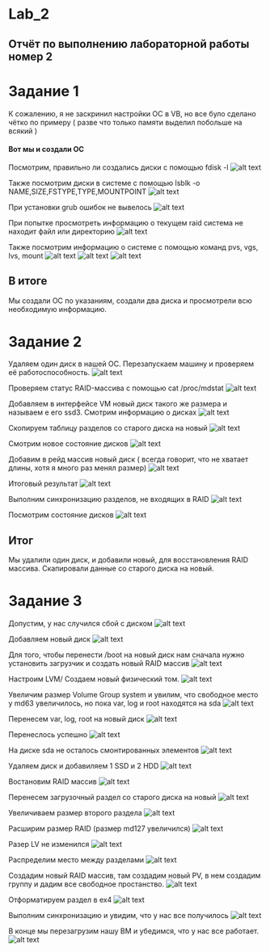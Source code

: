 # Lab_2
## Отчёт по выполнению лабораторной работы номер 2

# Задание 1

К сожалению, я не заскринил настройки ОС в VB, но все було сделано чётко по примеру ( разве что только памяти выделил побольше на всякий )

#### Вот мы и создали ОС
Посмотрим, правильно ли создались диски с помощью fdisk -l
![alt text](Screenshots/Screenshot_1.png "Смотрим Диски")

Также посмотрим диски в системе с помощью lsblk -o NAME,SIZE,FSTYPE,TYPE,MOUNTPOINT
![alt text](Screenshots/Screenshot_2.png "")

При установки grub ошибок не вывелось
![alt text](Screenshots/Screenshot_3.png "")

При попытке просмотреть информацию о текущем raid система не находит файл или директорию
![alt text](Screenshots/Screenshot_4.png "")

Также посмотрим информацию о системе с помощью команд pvs, vgs, lvs, mount
![alt text](Screenshots/Screenshot_5.png "")
![alt text](Screenshots/Screenshot_6.png "")
![alt text](Screenshots/Screenshot_7.png "")

## В итоге
Мы создали ОС по указаниям, создали два диска и просмотрели всю необходимую информацию.


# Задание 2
Удаляем один диск в нашей ОС. Перезапускаем машину и проверяем её работоспособность. 
![alt text](Screenshots/Screenshot_9.png "")

Проверяем статус RAID-массива с помощью cat /proc/mdstat
![alt text](Screenshots/Screenshot_10.png "")

Добавляем в интерфейсе VM новый диск такого же размера и называем е его ssd3. Смотрим информацию о дисках
![alt text](Screenshots/Screenshot_11.png "")

Скопируем таблицу разделов со старого диска на новый
![alt text](Screenshots/Screenshot_12.png "")

Смотрим новое состояние дисков
![alt text](Screenshots/Screenshot_13.png "")

Добавим в рейд массив новый диск ( всегда говорит, что не хватает длины, хотя я много раз менял размер)
![alt text](Screenshots/Screenshot_14.png "")

Итоговый результат
![alt text](Screenshots/Screenshot_19.png "")

Выполним синхронизацию разделов, не входящих в RAID
![alt text](Screenshots/Screenshot_17.png "")

Посмотрим состояние дисков 
![alt text](Screenshots/Screenshot_20.png "")

## Итог
Мы удалили один диск, и добавили новый, для восстановления RAID массива. Скапировали данные со старого диска на новый.

# Задание 3

Допустим, у нас случился сбой с диском
![alt text](Screenshots/Screenshot_21.png "")

Добавляем новый диск 
![alt text](Screenshots/Screenshot_22.png "")

Для того, чтобы перенести /boot на новый диск нам сначала нужно установить загрузчик и создать новый RAID массив
![alt text](Screenshots/Screenshot_23.png "")

Настроим LVM/ Создаем новый физический том.
![alt text](Screenshots/Screenshot_24.png "")

Увеличим размер Volume Group system и увилим, что свободное место у md63 увеличилось, но пока var, log и root находятся на sda
![alt text](Screenshots/Screenshot_25.png "")

Перенесем var, log, root на новый диск
![alt text](Screenshots/Screenshot_26.png "")

Перенеслось успешно
![alt text](Screenshots/Screenshot_27.png "")

На диске sda не осталось смонтированных элементов
![alt text](Screenshots/Screenshot_28.png "")

Удаляем диск и добавиляем 1 SSD и 2 HDD
![alt text](Screenshots/Screenshot_29.png "")

Востановим RAID массив
![alt text](Screenshots/Screenshot_30.png "")

Перенесем загрузочный раздел со старого диска на новый
![alt text](Screenshots/Screenshot_31.png "")

Увеличиваем размер второго раздела
![alt text](Screenshots/Screenshot_32.png "")

Расширим размер RAID (размер md127 увеличился)
![alt text](Screenshots/Screenshot_33.png "")

Разер LV не изменился
![alt text](Screenshots/Screenshot_34.png "")

Распределим место между разделами
![alt text](Screenshots/Screenshot_35.png "")

Создадим новый RAID массив, там создадим новый PV, в нем создадим группу и дадим все свободное простанство. 
![alt text](Screenshots/Screenshot_36.png "")

Отформатируем раздел в ex4
![alt text](Screenshots/Screenshot_37.png "")

Выполним синхронизацию и увидим, что у нас все получилось
![alt text](Screenshots/Screenshot_38.png "")

В конце мы перезагрузим нашу ВМ и убедимся, что у нас все работает.
![alt text](Screenshots/Screenshot_39.png "")

